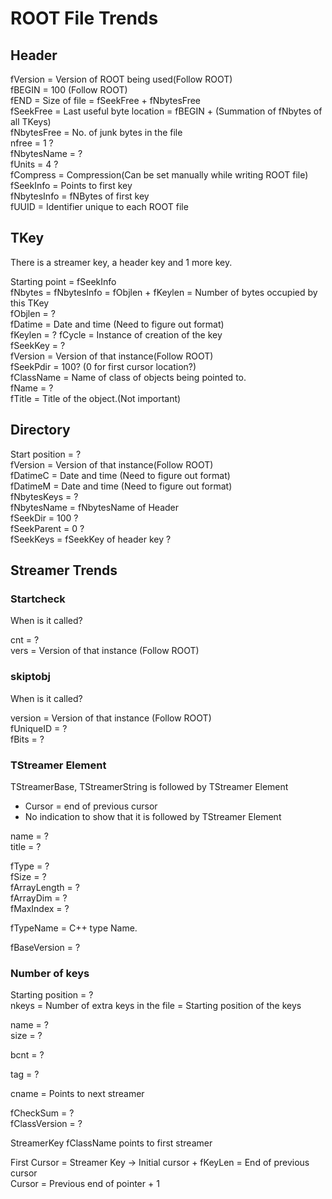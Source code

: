 # ROOT File Trends

## Header

fVersion = Version of ROOT being used(Follow ROOT)  
fBEGIN = 100 (Follow ROOT)  
fEND = Size of file = fSeekFree + fNbytesFree  
fSeekFree = Last useful byte location = fBEGIN + (Summation of fNbytes of all TKeys)  
fNbytesFree = No. of junk bytes in the file  
nfree = 1 ?  
fNbytesName = ?  
fUnits = 4 ?  
fCompress = Compression(Can be set manually while writing ROOT file)  
fSeekInfo = Points to first key  
fNbytesInfo = fNBytes of first key  
fUUID = Identifier unique to each ROOT file  
  
## TKey
There is a streamer key, a header key and 1 more key.  
  
Starting point = fSeekInfo  
fNbytes = fNbytesInfo = fObjlen + fKeylen = Number of bytes occupied by this TKey  
fObjlen = ?  
fDatime = Date and time (Need to figure out format)  
fKeylen = ?
fCycle = Instance of creation of the key  
fSeekKey = ?  
fVersion = Version of that instance(Follow ROOT)  
fSeekPdir = 100? (0 for first cursor location?)  
fClassName = Name of class of objects being pointed to.  
fName = ?  
fTitle = Title of the object.(Not important)  
  
## Directory
  
Start position = ?  
fVersion = Version of that instance(Follow ROOT)  
fDatimeC = Date and time (Need to figure out format)  
fDatimeM = Date and time (Need to figure out format)  
fNbytesKeys = ?  
fNbytesName = fNbytesName of Header  
fSeekDir = 100 ?  
fSeekParent = 0 ?  
fSeekKeys = fSeekKey of header key ?  

## Streamer Trends

### Startcheck
When is it called?  

cnt = ?  
vers = Version of that instance (Follow ROOT)  

### skiptobj
When is it called?  

version = Version of that instance (Follow ROOT)  
fUniqueID = ?  
fBits = ?  

### TStreamer Element
TStreamerBase, TStreamerString is followed by TStreamer Element
- Cursor = end of previous cursor
- No indication to show that it is followed by TStreamer Element  

name = ?  
title = ?  

fType = ?  
fSize = ?  
fArrayLength = ?  
fArrayDim = ?  
fMaxIndex = ?  

fTypeName = C++ type Name.   

fBaseVersion = ?  

### Number of keys

Starting position = ?  
nkeys = Number of extra keys in the file  = Starting position of the keys


name = ?  
size = ?  

bcnt = ?  

tag = ?  

cname = Points to next streamer  

fCheckSum = ?  
fClassVersion = ?  


StreamerKey fClassName points to first streamer  

First Cursor = Streamer Key -> Initial cursor + fKeyLen = End of previous cursor  
Cursor = Previous end of pointer + 1









